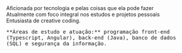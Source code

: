 
  
##
Aficionada por tecnologia e pelas coisas que ela pode fazer<br>
Atualmente com foco integral nos estudos e projetos pessoais<br>
Entusiasta de creative coding.<br> 

<div>
<kbd>**Áreas de estudo e atuação:** programação front-end (Typescript, Angular), back-end (Java), banco de dados (SQL) e segurança da informação.</kbd>
</div>


  
##
  </div>
